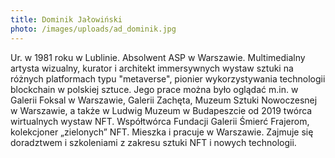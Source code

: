 ```yaml
---
title: Dominik Jałowiński
photo: /images/uploads/ad_dominik.jpg
---
```

Ur. w 1981 roku w Lublinie. Absolwent ASP w Warszawie. Multimedialny artysta wizualny, kurator i architekt immersywnych wystaw sztuki na różnych platformach typu "metaverse", pionier wykorzystywania technologii blockchain w polskiej sztuce. Jego prace można było oglądać m.in. w Galerii Foksal w Warszawie, Galerii Zachęta, Muzeum Sztuki Nowoczesnej w Warszawie, a także w Ludwig Muzeum w Budapeszcie od 2019 twórca wirtualnych wystaw NFT. Współtwórca Fundacji Galerii Śmierć Frajerom, kolekcjoner „zielonych” NFT. Mieszka i pracuje w Warszawie. Zajmuje się doradztwem i szkoleniami z zakresu sztuki NFT i nowych technologii.